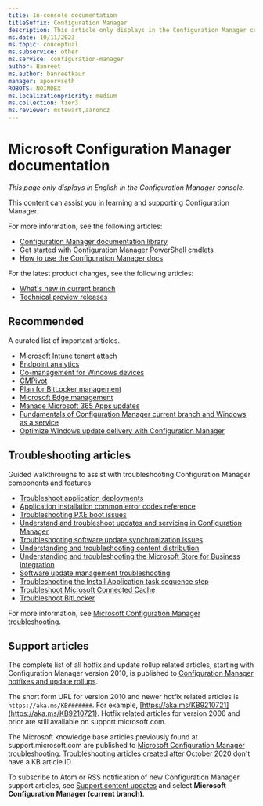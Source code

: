 ```yaml
---
title: In-console documentation
titleSuffix: Configuration Manager
description: This article only displays in the Configuration Manager console.
ms.date: 10/11/2023
ms.topic: conceptual
ms.subservice: other
ms.service: configuration-manager
author: Banreet
ms.author: banreetkaur
manager: apoorvseth
ROBOTS: NOINDEX
ms.localizationpriority: medium
ms.collection: tier3
ms.reviewer: mstewart,aaroncz
---
```


<!--
- Feature 1357546
- This page displays in-console, under the Community workspace, Documentation node.
- Don't use any relative links; must be full  and language neutral

All learn.microsoft.com links should include `?WT.mc_id=configmgr-console` campaign ID at the end for tracking links from the console.
-->

# Microsoft Configuration Manager documentation

*This page only displays in English in the Configuration Manager console.*

This content can assist you in learning and supporting Configuration Manager.

For more information, see the following articles: <!--URLs MUST BE ABSOLUTE LINKS-->

- [Configuration Manager documentation library](https://learn.microsoft.com/mem/configmgr?WT.mc_id=configmgr-console)<!--Links must be absolute in this article-->
- [Get started with Configuration Manager PowerShell cmdlets](https://learn.microsoft.com/powershell/sccm/overview?WT.mc_id=configmgr-console)<!--Links must be absolute in this article-->
- [How to use the Configuration Manager docs](https://learn.microsoft.com/mem/use-docs?WT.mc_id=configmgr-console)<!--Links must be absolute in this article-->

For the latest product changes, see the following articles:<!-- 8625956 -->

- [What's new in current branch](/mem/configmgr/core/plan-design/changes/whats-new-incremental-versions#whats-new-in-configuration-manager-incremental-versions?WT.mc_id=configmgr-console)
- [Technical preview releases](/mem/configmgr/core/get-started/technical-preview?WT.mc_id=configmgr-console)

## Recommended

A curated list of important articles.  <!--URLs MUST BE ABSOLUTE LINKS-->

- [Microsoft Intune tenant attach](https://learn.microsoft.com/mem/configmgr/tenant-attach?WT.mc_id=configmgr-console)<!--Links must be absolute in this article-->
- [Endpoint analytics](https://learn.microsoft.com/mem/analytics/?WT.mc_id=configmgr-console)<!--Links must be absolute in this article-->
- [Co-management for Windows devices](https://learn.microsoft.com/mem/configmgr/comanage/?WT.mc_id=configmgr-console)<!--Links must be absolute in this article-->
- [CMPivot](https://learn.microsoft.com/mem/configmgr/core/servers/manage/cmpivot?WT.mc_id=configmgr-console)<!--Links must be absolute in this article-->
- [Plan for BitLocker management](https://learn.microsoft.com/mem/configmgr/protect/plan-design/bitlocker-management?WT.mc_id=configmgr-console)<!--Links must be absolute in this article-->
- [Microsoft Edge management](/mem/configmgr/apps/deploy-use/deploy-edge?WT.mc_id=configmgr-console)
- [Manage Microsoft 365 Apps updates](https://learn.microsoft.com/mem/configmgr/sum/deploy-use/manage-office-365-proplus-updates?WT.mc_id=configmgr-console)<!--Links must be absolute in this article-->
- [Fundamentals of Configuration Manager current branch and Windows as a service](https://learn.microsoft.com/mem/configmgr/core/understand/configuration-manager-and-windows-as-service?WT.mc_id=configmgr-console)<!--Links must be absolute in this article-->
- [Optimize Windows update delivery with Configuration Manager](https://learn.microsoft.com/mem/configmgr/sum/deploy-use/optimize-windows-10-update-delivery?WT.mc_id=configmgr-console)<!--Links must be absolute in this article-->

## Troubleshooting articles

Guided walkthroughs to assist with troubleshooting Configuration Manager components and features. <!--URLs MUST BE ABSOLUTE LINKS-->

- [Troubleshoot application deployments](https://learn.microsoft.com/mem/configmgr/apps/understand/app-deployment-technical-reference?WT.mc_id=configmgr-console)<!--Links must be absolute in this article-->
- [Application installation common error codes reference](https://learn.microsoft.com/mem/configmgr/tenant-attach/app-install-error-reference?WT.mc_id=configmgr-console)<!--Links must be absolute in this article-->
- [Troubleshooting PXE boot issues](https://learn.microsoft.com/troubleshoot/mem/configmgr/troubleshoot-pxe-boot-issues?WT.mc_id=configmgr-console)<!--Links must be absolute in this article-->
- [Understand and troubleshoot updates and servicing in Configuration Manager](https://learn.microsoft.com/troubleshoot/mem/configmgr/understand-troubleshoot-updates-servicing?WT.mc_id=configmgr-console)<!--Links must be absolute in this article-->
- [Troubleshooting software update synchronization issues](https://learn.microsoft.com/troubleshoot/mem/configmgr/troubleshoot-software-update-synchronization?WT.mc_id=configmgr-console)<!--Links must be absolute in this article-->
- [Understanding and troubleshooting content distribution](https://learn.microsoft.com/troubleshoot/mem/configmgr/content-distribution-introduction?WT.mc_id=configmgr-console)<!--Links must be absolute in this article-->
- [Understanding and troubleshooting the Microsoft Store for Business integration](https://learn.microsoft.com/mem/configmgr/apps/deploy-use/troubleshoot-microsoft-store-for-business-integration?WT.mc_id=configmgr-console?WT.mc_id=configmgr-console)<!--Links must be absolute in this article-->
- [Software update management troubleshooting](https://learn.microsoft.com/troubleshoot/mem/configmgr/troubleshoot-software-update-management?WT.mc_id=configmgr-console)<!--Links must be absolute in this article-->
- [Troubleshooting the Install Application task sequence step](https://learn.microsoft.com/troubleshoot/mem/configmgr/troubleshoot-install-application-step?WT.mc_id=configmgr-console)<!--Links must be absolute in this article-->
- [Troubleshoot Microsoft Connected Cache](https://learn.microsoft.com/mem/configmgr/core/servers/deploy/configure/troubleshoot-microsoft-connected-cache?WT.mc_id=configmgr-console)<!--Links must be absolute in this article-->
- [Troubleshoot BitLocker](https://learn.microsoft.com/mem/configmgr/protect/tech-ref/bitlocker/troubleshoot?WT.mc_id=configmgr-console)<!--Links must be absolute in this article-->

For more information, see [Microsoft Configuration Manager troubleshooting](https://learn.microsoft.com/troubleshoot/mem/configmgr/welcome-configuration-manager?WT.mc_id=configmgr-console)<!--Links must be absolute in this article-->.

## Support articles

The complete list of all hotfix and update rollup related articles, starting with Configuration Manager version 2010, is published to [Configuration Manager hotfixes and update rollups](https://learn.microsoft.com/mem/configmgr/hotfix?WT.mc_id=configmgr-console)<!--Links must be absolute in this article-->.

The short form URL for version 2010 and newer hotfix related articles is `https://aka.ms/KB#######`. For example, [https://aka.ms/KB9210721](https://aka.ms/KB9210721).
Hotfix related articles for version 2006 and prior are still available on support.microsoft.com.

The Microsoft knowledge base articles previously found at support.microsoft.com are published to [Microsoft Configuration Manager troubleshooting](https://learn.microsoft.com/troubleshoot/mem/configmgr/welcome-configuration-manager?WT.mc_id=configmgr-console)<!--Links must be absolute in this article-->. Troubleshooting articles created after October 2020 don't have a KB article ID.

To subscribe to Atom or RSS notification of new Configuration Manager support articles, see [Support content updates](https://support.microsoft.com/help/4089498/) and select **Microsoft Configuration Manager (current branch)**.
